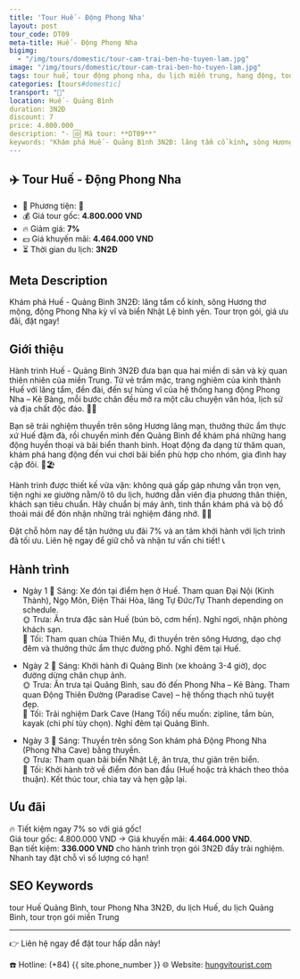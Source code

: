 ```yaml
---
title: 'Tour Huế - Động Phong Nha'
layout: post
tour_code: DT09
meta-title: Huế - Động Phong Nha
bigimg:
  - "/img/tours/domestic/tour-cam-trai-ben-ho-tuyen-lam.jpg"
image: "/img/tours/domestic/tour-cam-trai-ben-ho-tuyen-lam.jpg"
tags: tour huế, tour động phong nha, du lịch miền trung, hang động, tour nội địa
categories: [tours#domestic]
transport: "🚌"
location: Huế - Quảng Bình
duration: 3N2Đ
discount: 7
price: 4.800.000
description: "- 🆔 Mã tour: **DT09**"
keywords: "Khám phá Huế - Quảng Bình 3N2Đ: lăng tẩm cổ kính, sông Hương thơ mộng, động Phong Nha kỳ vĩ và biển Nhật Lệ bình yên. Tour trọn gói, giá ưu đãi, đặt ngay!"
---
```


## ✈️ Tour Huế - Động Phong Nha



- 🚗 Phương tiện: **🚌**
- 💰 Giá tour gốc: **4.800.000 VND**
- 🔥 Giảm giá: **7%**
- 💵 Giá khuyến mãi: **4.464.000 VND**
- ⏳ Thời gian du lịch: **3N2Đ**

## Meta Description
Khám phá Huế - Quảng Bình 3N2Đ: lăng tẩm cổ kính, sông Hương thơ mộng, động Phong Nha kỳ vĩ và biển Nhật Lệ bình yên. Tour trọn gói, giá ưu đãi, đặt ngay!

## Giới thiệu
Hành trình Huế - Quảng Bình 3N2Đ đưa bạn qua hai miền di sản và kỳ quan thiên nhiên của miền Trung. Từ vẻ trầm mặc, trang nghiêm của kinh thành Huế với lăng tẩm, đền đài, đến sự hùng vĩ của hệ thống hang động Phong Nha – Kẻ Bàng, mỗi bước chân đều mở ra một câu chuyện văn hóa, lịch sử và địa chất độc đáo. 🌿🏯

Bạn sẽ trải nghiệm thuyền trên sông Hương lãng mạn, thưởng thức ẩm thực xứ Huế đậm đà, rồi chuyển mình đến Quảng Bình để khám phá những hang động huyền thoại và bãi biển thanh bình. Hoạt động đa dạng từ thăm quan, khám phá hang động đến vui chơi bãi biển phù hợp cho nhóm, gia đình hay cặp đôi. 🚤🏖️

Hành trình được thiết kế vừa vặn: không quá gấp gáp nhưng vẫn trọn vẹn, tiện nghi xe giường nằm/ô tô du lịch, hướng dẫn viên địa phương thân thiện, khách sạn tiêu chuẩn. Hãy chuẩn bị máy ảnh, tinh thần khám phá và bộ đồ thoải mái để đón nhận những trải nghiệm đáng nhớ. 📸✨

Đặt chỗ hôm nay để tận hưởng ưu đãi 7% và an tâm khởi hành với lịch trình đã tối ưu. Liên hệ ngay để giữ chỗ và nhận tư vấn chi tiết! 📞

## Hành trình
- Ngày 1
  🌅 Sáng: Xe đón tại điểm hẹn ở Huế. Tham quan Đại Nội (Kinh Thành), Ngọ Môn, Điện Thái Hòa, lăng Tự Đức/Tự Thanh depending on schedule.  
  🌞 Trưa: Ăn trưa đặc sản Huế (bún bò, cơm hến). Nghỉ ngơi, nhận phòng khách sạn.  
  🌙 Tối: Tham quan chùa Thiên Mụ, đi thuyền trên sông Hương, dạo chợ đêm và thưởng thức ẩm thực đường phố. Nghỉ đêm tại Huế.

- Ngày 2
  🌅 Sáng: Khởi hành đi Quảng Bình (xe khoảng 3-4 giờ), dọc đường dừng chân chụp ảnh.  
  🌞 Trưa: Ăn trưa tại Quảng Bình, sau đó đến Phong Nha – Kẻ Bàng. Tham quan Động Thiên Đường (Paradise Cave) – hệ thống thạch nhũ tuyệt đẹp.  
  🌙 Tối: Trải nghiệm Dark Cave (Hang Tối) nếu muốn: zipline, tắm bùn, kayak (chi phí tùy chọn). Nghỉ đêm tại Quảng Bình.

- Ngày 3
  🌅 Sáng: Thuyền trên sông Son khám phá Động Phong Nha (Phong Nha Cave) bằng thuyền.  
  🌞 Trưa: Tham quan bãi biển Nhật Lệ, ăn trưa, thư giãn trên biển.  
  🌙 Tối: Khởi hành trở về điểm đón ban đầu (Huế hoặc trả khách theo thỏa thuận). Kết thúc tour, chia tay và hẹn gặp lại.

## Ưu đãi
🔥 Tiết kiệm ngay 7% so với giá gốc!  
Giá tour gốc: 4.800.000 VND → Giá khuyến mãi: **4.464.000 VND**.  
Bạn tiết kiệm: **336.000 VND** cho hành trình trọn gói 3N2Đ đầy trải nghiệm. Nhanh tay đặt chỗ vì số lượng có hạn!

## SEO Keywords
tour Huế Quảng Bình, tour Phong Nha 3N2Đ, du lịch Huế, du lịch Quảng Bình, tour trọn gói miền Trung

---

👉 Liên hệ ngay để đặt tour hấp dẫn này!

☎️ Hotline: (+84) {{ site.phone_number }}
🌐 Website: [hungvitourist.com](https://hungvitourist.com)

